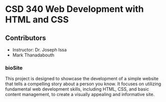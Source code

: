 # CSD 340 Web Development with HTML and CSS

## Contributors
- Instructor: Dr. Joseph Issa
- Mark Thanadabouth

### bioSite
This project is designed to showcase the development of a simple website that tells a compelling story about a person you know. It focuses on utilizing fundamental web development skills, including HTML, CSS, and basic content management, to create a visually appealing and informative site.
